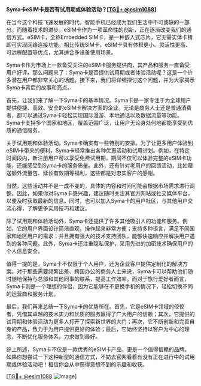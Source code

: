 **Syma卡eSIM卡是否有试用期或体验活动？[[TG💪+ @esim1088](https://t.me/s/esim1088)]**

在当今这个科技飞速发展的时代，智能手机已经成为我们生活中不可或缺的一部分。而随着技术的进步，eSIM卡作为一项革命性的创新，正在逐渐改变我们的通信方式。eSIM卡，全称Embedded SIM卡，是一种嵌入式芯片，它无需实体卡槽即可实现网络连接功能。相比传统SIM卡，eSIM卡具有体积更小、灵活性更高、可远程配置等优点，尤其适合多设备使用场景。

Syma卡作为市场上一款备受关注的eSIM卡服务提供商，其产品和服务一直备受用户好评。那么问题来了：Syma卡是否提供试用期或者体验活动呢？这是一个许多潜在用户都非常关心的话题。接下来，我们将详细探讨这个问题，并为大家揭示Syma卡背后的故事和亮点。

首先，让我们来了解一下Syma卡的基本情况。Syma卡是一家专注于为全球用户提供便捷、高效、安全的eSIM卡解决方案的企业。无论是商务人士还是普通消费者，都可以通过Syma卡轻松实现国际漫游、本地通话以及数据流量等功能。Syma卡支持多个国家和地区，覆盖范围广泛，让用户无论身处何地都能享受到优质的通信服务。

关于试用期和体验活动，Syma卡确实有一些特别的安排。为了让更多用户体验到eSIM卡带来的便利，Syma卡经常推出各种优惠活动和试用计划。例如，在特定时间段内，新注册用户可以享受免费试用期，期间不仅可以体验完整的eSIM卡功能，还能感受到Syma卡的服务质量。此外，还有针对老用户的回馈活动，比如赠送额外流量包、延长有效期等福利，这些都是对忠实客户的感谢。

当然，这些活动并不是一成不变的，具体的内容和时间可能会根据市场需求进行调整。因此，如果你对Syma卡感兴趣，建议随时关注其官方网站或社交媒体平台，以便及时获取最新的信息。同时，也可以加入Syma卡的用户社区，与其他用户交流心得，了解更多实用技巧和建议。

除了试用期和体验活动外，Syma卡还提供了许多其他吸引人的功能和服务。例如，它的用户界面设计简洁直观，操作起来非常方便；支持多种语言，满足不同国家和地区用户的需求；并且拥有强大的技术支持团队，能够快速响应并解决用户遇到的各种问题。此外，Syma卡还注重隐私保护，采用先进的加密技术确保用户的个人信息安全。

值得一提的是，Syma卡不仅限于个人用户，还为企业客户提供定制化的解决方案。对于那些需要频繁出差、跨国办公的商务人士来说，Syma卡可以帮助他们随时随地保持与总部和其他同事的联系，提高工作效率。而对于旅行爱好者而言，Syma卡则是一个理想的伴侣，因为它能够在不更换手机的情况下，轻松切换不同的运营商和服务计划。

最后，我们再来总结一下Syma卡的优势所在。首先，它是eSIM卡领域的佼佼者，凭借其卓越的技术实力和优质的服务赢得了广大用户的信赖；其次，它提供的试用期和体验活动为更多人打开了探索新世界的大门；再次，它不断创新和完善自身的产品，致力于为用户提供更好的体验；最后，它始终坚持以客户为中心的理念，不断优化服务体系，力求做到最好。

综上所述，Syma卡不仅是一款优秀的eSIM卡产品，更是一个值得信赖的品牌。如果你想尝试一下这种新型的通信方式，不妨去官网看看有没有正在进行中的试用期或体验活动吧！相信你会从中获得意想不到的乐趣和收获。

[[TG💪+ @esim1088](https://t.me/s/esim1088) ![Image](https://i.postimg.cc/4NQfJmqS/Snipaste-2025-05-13-00-14-12.png)]